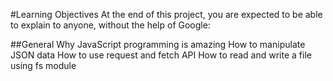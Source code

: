 #Learning Objectives
At the end of this project, you are expected to be able to explain to anyone, without the help of Google:

##General
Why JavaScript programming is amazing
How to manipulate JSON data
How to use request and fetch API
How to read and write a file using fs module

